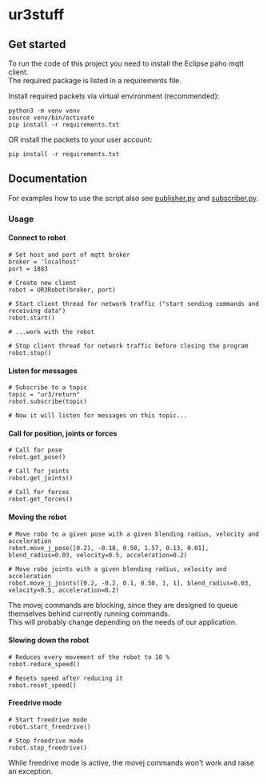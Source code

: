 # ur3stuff

## Get started

To run the code of this project you need to install the Eclipse paho mqtt client.  
The required package is listed in a requirements file.

Install required packets via virtual environment (recommended):

```
python3 -m venv venv
source venv/bin/activate
pip install -r requirements.txt
```

OR install the packets to your user account:
```
pip install -r requirements.txt
```

## Documentation

For examples how to use the script also see [publisher.py](https://github.com/chThie/ur3stuff/blob/main/publisher.py)
and [subscriber.py](https://github.com/chThie/ur3stuff/blob/main/subscriber.py).

### Usage

#### Connect to robot

```
# Set host and port of mqtt broker
broker = 'localhost'
port = 1883

# Create new client
robot = UR3Robot(broker, port)

# Start client thread for network traffic ("start sending commands and receiving data")
robot.start()

# ...work with the robot

# Stop client thread for network traffic before closing the program
robot.stop()
```

#### Listen for messages

```
# Subscribe to a topic
topic = "ur3/return"
robot.subscribe(topic)

# Now it will listen for messages on this topic...
```

#### Call for position, joints or forces

```
# Call for pose
robot.get_pose()

# Call for joints
robot.get_joints()

# Call for forces
robot.get_forces()
```

#### Moving the robot

```
# Move robo to a given pose with a given blending radius, velocity and acceleration
robot.move_j_pose([0.21, -0.18, 0.50, 1.57, 0.13, 0.01], blend_radius=0.03, velocity=0.5, acceleration=0.2)

# Move robo joints with a given blending radius, velocity and acceleration
robot.move_j_joints([0.2, -0.2, 0.1, 0.50, 1, 1], blend_radius=0.03, velocity=0.5, acceleration=0.2)
```

The movej commands are blocking, since they are designed to queue themselves behind currently running commands.  
This will probably change depending on the needs of our application.

#### Slowing down the robot

```
# Reduces every movement of the robot to 10 %
robot.reduce_speed()

# Resets speed after reducing it
robot.reset_speed()
```

#### Freedrive mode

```
# Start freedrive mode
robot.start_freedrive()

# Stop freedrive mode
robot.stop_freedrive()
```

While freedrive mode is active, the movej commands won't work and raise an exception.
